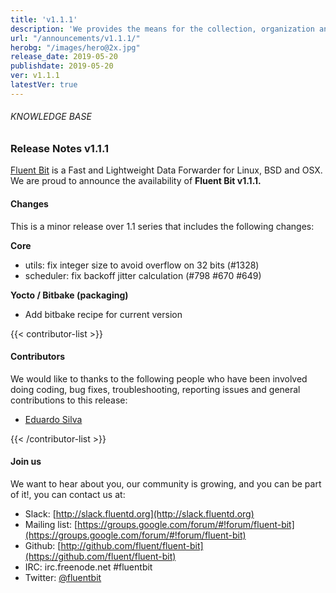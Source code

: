 ```yaml
---
title: 'v1.1.1'
description: 'We provides the means for the collection, organization and computerized retrieval of knowledge and Lightweight Data Forwarder for Linux, BSD and OSX. We are proud to announce the availability of Fluent Bit v1.1.1.'
url: "/announcements/v1.1.1/"
herobg: "/images/hero@2x.jpg"
release_date: 2019-05-20
publishdate: 2019-05-20
ver: v1.1.1
latestVer: true
---
```


###### KNOWLEDGE BASE

### Release Notes v1.1.1

[Fluent Bit](https://fluentbit.io/) is a Fast and Lightweight Data Forwarder for Linux, BSD and OSX. We are proud to announce the availability of **Fluent Bit v1.1.1.**

#### Changes

This is a minor release over 1.1 series that includes the following changes:


**Core**

* utils: fix integer size to avoid overflow on 32 bits (#1328)
* scheduler: fix backoff jitter calculation (#798 #670 #649)

**Yocto / Bitbake (packaging)**

* Add bitbake recipe for current version



{{< contributor-list >}}

#### Contributors

We would like to thanks to the following people who have been involved doing coding, bug fixes, troubleshooting, reporting issues and general contributions to this release:

* [Eduardo Silva](https://github.com/edsiper)

{{< /contributor-list >}}

#### Join us

We want to hear about you, our community is growing, and you can be part of it!, you can contact us at:

* Slack: [http://slack.fluentd.org](http://slack.fluentd.org)
* Mailing list: [https://groups.google.com/forum/#!forum/fluent-bit](https://groups.google.com/forum/#!forum/fluent-bit)
* Github: [http://github.com/fluent/fluent-bit](https://github.com/fluent/fluent-bit)
* IRC: irc.freenode.net #fluentbit
* Twitter: [@fluentbit](https://twitter.com/fluentbit)